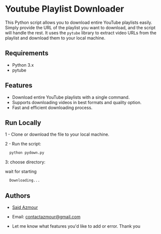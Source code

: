 
# Youtube Playlist Downloader

This Python script allows you to download entire YouTube playlists easily. Simply provide the URL of the playlist you want to download, and the script will handle the rest. It uses the `pytube` library to extract video URLs from the playlist and download them to your local machine.

## Requirements

- Python 3.x
- pytube


## Features
- Download entire YouTube playlists with a single command.
- Supports downloading videos in best formats and quality option.
- Fast and efficient downloading process.
## Run Locally

1 - Clone or download the file to your local machine. 

2 - Run the script:
```python
  python pydown.py
```

3: choose directory:



wait for starting

```python
  Downloading...
```

## Authors

- [Said Azmour](https://github.com/SaidAzmour9)

- Email: [contactazmour@gmail.com](contactazmour@gmail.com)

- Let me know what features you'd like to add or error. Thank you 

